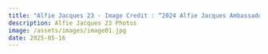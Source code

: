 ```yaml
---
title: "Alfie Jacques 23 - Image Credit : “2024 Alfie Jacques Ambassador Award Ceremony.“"
description: Alfie Jacques 23 Photos
image: /assets/images/image01.jpg
date: 2025-05-16
---
```


